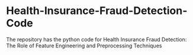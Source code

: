 # Health-Insurance-Fraud-Detection-Code
The repository has the python code for Health Insurance Fraud Detection: The Role of Feature Engineering and Preprocessing Techniques
